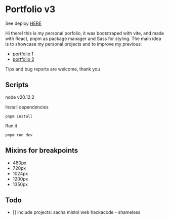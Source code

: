 # Portfolio v3

See deploy [HERE](https://franciscog98.netlify.app/)

Hi there! this is my personal porfolio, it was bootstraped with vite, and made with React, pnpm as package manager and Sass for styling. The main idea is to showcase my personal projects and to improve my previous:
- [portfolio 1](https://franciscog98.github.io/portfolio/)
- [portfolio 2](https://portfolio-franciscog98.vercel.app/)

Tips and bug reports are welcome, thank you


## Scripts

node v20.12.2

Install dependencies
```
pnpm install
```
Run it
```
pnpm run dev
```

## Mixins for breakpoints
- 480px
- 720px
- 1024px
- 1200px
- 1350px

## Todo

- [] include projects:
  sacha mistol web
  hackacode - shameless
